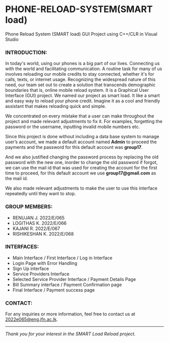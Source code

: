 # PHONE-RELOAD-SYSTEM(SMART load) <br>
Phone Reload System (SMART load) GUI Project using C++/CLR in Visual Studio
### INTRODUCTION:
<p>In today's world, using our phones is a big part of our lives. Connecting us with the world and facilitating 
communication. A routine task for many of us involves reloading our mobile credits to stay connected, 
whether it's for calls, texts, or internet usage. Recognizing the widespread nature of this need, our team set 
out to create a solution that transcends demographic boundaries that is, online mobile reload system. It is a 
Graphical User Interface (GUI) project. We named our project as smart load. It like a smart and easy way 
to reload your phone credit. Imagine it as a cool and friendly assistant that makes reloading quick and 
simple.</p>
<p>We concentrated on every mistake that a user can make throughout the project and made relevant 
adjustments to fix it. For examples, forgetting the password or the username, inputting invalid mobile 
numbers etc.</p>
<p>Since this project is done without including a data base system to manage user’s account, we made a default 
account named <b>Admin</b> to proceed the payments and the password for this default account was <b>group17</b>.
</p>
<p>And we also justified changing the password process by replacing the old password with the new one, inorder to change the old password if forgot, we can use the mail id that was used for creating the account for
the first time to proceed, for this default account we use <b>group17@gmail.com</b> as the mail id.</p>
<p>We also made relevant adjustments to make the user to use this interface repeatedly until they want to stop.</p>

### GROUP MEMBERS:
- RENUJAN J. 2022/E/065
- LOGITHAS K. 2022/E/066
- KAJANI R. 2022/E/067
- RISHIKESHAN K. 2022/E/068

### INTERFACES:
- Main Interface / First Interface / Log in Interface
- Login Page with Error Handling
- Sign Up interface
- Service Providers Interface
- Selected Service Provider Interface / Payment Details Page
- Bill Summary interface / Payment Confirmation page
- Final Interface / Payment success page

### CONTACT:
For any inquiries or more information, feel free to contact us at 2022e065@eng.jfn.ac.lk. 
<hr>
<i>Thank you for your interest in the SMART Load Reload project.</i>
